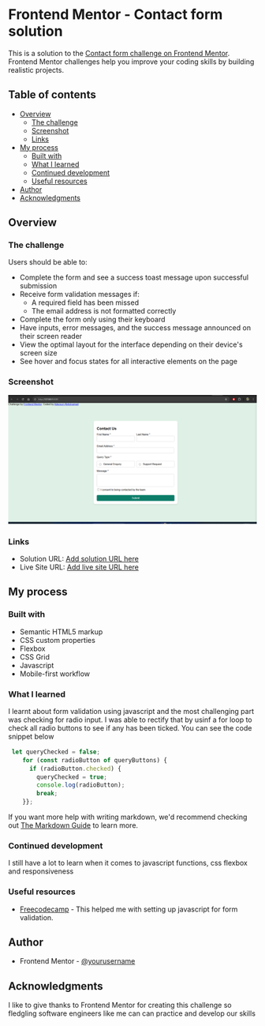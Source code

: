 # Frontend Mentor - Contact form solution

This is a solution to the [Contact form challenge on Frontend Mentor](https://www.frontendmentor.io/challenges/contact-form--G-hYlqKJj). Frontend Mentor challenges help you improve your coding skills by building realistic projects. 

## Table of contents

- [Overview](#overview)
  - [The challenge](#the-challenge)
  - [Screenshot](#screenshot)
  - [Links](#links)
- [My process](#my-process)
  - [Built with](#built-with)
  - [What I learned](#what-i-learned)
  - [Continued development](#continued-development)
  - [Useful resources](#useful-resources)
- [Author](#author)
- [Acknowledgments](#acknowledgments)

## Overview

### The challenge

Users should be able to:

- Complete the form and see a success toast message upon successful submission
- Receive form validation messages if:
  - A required field has been missed
  - The email address is not formatted correctly
- Complete the form only using their keyboard
- Have inputs, error messages, and the success message announced on their screen reader
- View the optimal layout for the interface depending on their device's screen size
- See hover and focus states for all interactive elements on the page

### Screenshot

![](./Screenshot%20(71).png)


### Links

- Solution URL: [Add solution URL here](https://your-solution-url.com)
- Live Site URL: [Add live site URL here](https://your-live-site-url.com)

## My process

### Built with

- Semantic HTML5 markup
- CSS custom properties
- Flexbox
- CSS Grid
- Javascript
- Mobile-first workflow


### What I learned

I learnt about form validation using javascript and the most challenging part was checking for radio input. I was able to rectify that by usinf a for loop to check all radio buttons to see if any has been ticked.
You can see the code snippet below

```js
 let queryChecked = false;
    for (const radioButton of queryButtons) {
      if (radioButton.checked) {
        queryChecked = true;
        console.log(radioButton);
        break;
    }};
```

If you want more help with writing markdown, we'd recommend checking out [The Markdown Guide](https://www.markdownguide.org/) to learn more.


### Continued development

I still have a lot to learn when it comes to javascript functions, css flexbox and responsiveness



### Useful resources

- [Freecodecamp](https://www.freecodecamp.org/news/form-validation-in-javascript/) - This helped me with setting up javascript for form validation.

## Author

- Frontend Mentor - [@yourusername](https://www.frontendmentor.io/profile/yourusername)



## Acknowledgments

I like to give thanks to Frontend Mentor for creating this challenge so fledgling software engineers like me can can practice and develop our skills

